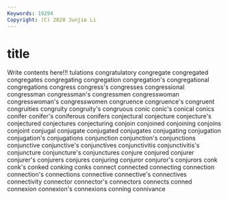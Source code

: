 ```yaml
---
Keywords: 19294
Copyright: (C) 2020 Junjie Li
---
```


# title

Write contents here!!!
tulations 
congratulatory 
congregate 
congregated 
congregates 
congregating 
congregation 
congregation's 
congregational
congregations 
congress 
congress's 
congresses 
congressional 
congressman 
congressman's 
congressmen 
congresswoman 
congresswoman's
congresswomen 
congruence 
congruence's 
congruent 
congruities 
congruity 
congruity's 
congruous 
conic 
conic's
conical 
conics 
conifer 
conifer's 
coniferous 
conifers 
conjectural 
conjecture 
conjecture's 
conjectured
conjectures 
conjecturing 
conjoin 
conjoined 
conjoining 
conjoins 
conjoint 
conjugal 
conjugate 
conjugated
conjugates 
conjugating 
conjugation 
conjugation's 
conjugations 
conjunction 
conjunction's 
conjunctions 
conjunctive 
conjunctive's
conjunctives 
conjunctivitis 
conjunctivitis's 
conjuncture 
conjuncture's 
conjunctures 
conjure 
conjured 
conjurer 
conjurer's
conjurers 
conjures 
conjuring 
conjuror 
conjuror's 
conjurors 
conk 
conk's 
conked 
conking
conks 
connect 
connected 
connecting 
connection 
connection's 
connections 
connective 
connective's 
connectives
connectivity 
connector 
connector's 
connectors 
connects 
conned 
connexion 
connexion's 
connexions 
conning
connivance 
